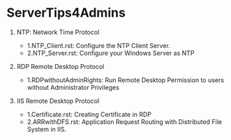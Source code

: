 # ServerTips4Admins

1. NTP:
   Network Time Protocol

   - 1.NTP_Client.rst: Configure the NTP Client Server.
   - 2.NTP_Server.rst: Configure your Windows Server as NTP

2. RDP
   Remote Desktop Protocol
   - 1.RDPwithoutAdminRights: Run Remote Desktop Permission to users without Administrator Privileges


3. IIS
   Remote Desktop Protocol
   - 1.Certificate.rst: Creating Certificate in RDP
   - 2.ARRwithDFS.rst: Application Request Routing with Distributed File System in IIS.
